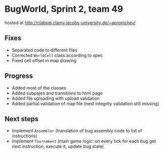 # BugWorld, Sprint 2, team 49
hosted at http://clabsql.clamv.jacobs-university.de/~apronichev/

## Fixes
* Separated code to different files
* Corrected `WorldCell` class according to spec
* Fixed cell offset in map drawing

## Progress
* Added most of the classes
* Added subpajes and transitions to html page
* Added file uploading with upload validation
* Added partial validation of map file (nest integrity validation still missing)


## Next steps
* Implement `Assembler` (translation of bug assembly code to list of instructions)
* Implement `Tournament` (main game logic: on every tick for each bug get next instruction, execute it, update bug state)



